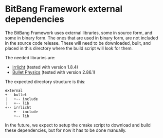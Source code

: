 # BitBang Framework external dependencies

The BitBang Framework uses external libraries, some in source form, and some in binary form. The ones that are used in binary form, are not included in the source code release. These will need to be downloaded, built, and placed in this directory where the build script will look for them.

The needed libraries are:

* [Irrlicht](http://irrlicht.sourceforge.net) (tested with version 1.8.4)
* [Bullet Physics](http://bulletphysics.org) (tested with version 2.86.1)

The expected directory structure is this:
```
external
+-- bullet
|   +-- include
|   +-- lib
+-- irrlicht
    +-- include
	+-- lib	
```

In the future, we expect to setup the cmake script to download and build these dependencies, but for now it has to be done manually.

